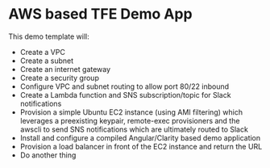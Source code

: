 # AWS based TFE Demo App
This demo template will:
- Create a VPC
- Create a subnet
- Create an internet gateway
- Create a security group
- Configure VPC and subnet routing to allow port 80/22 inbound
- Create a Lambda function and SNS subscription/topic for Slack notifications
- Provision a simple Ubuntu EC2 instance (using AMI filtering) which leverages a preexisting keypair, remote-exec provisioners and the awscli to send SNS notifications which are ultimately routed to Slack
- Install and configure a compiled Angular/Clarity based demo application
- Provision a load balancer in front of the EC2 instance and return the URL
- Do another thing
